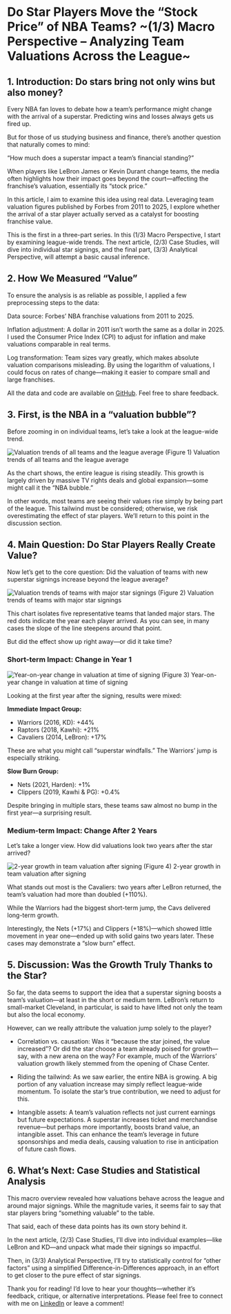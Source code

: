 # Do Star Players Move the “Stock Price” of NBA Teams? ~(1/3) Macro Perspective – Analyzing Team Valuations Across the League~

## 1. Introduction: Do stars bring not only wins but also money?

Every NBA fan loves to debate how a team’s performance might change with the arrival of a superstar. Predicting wins and losses always gets us fired up.

But for those of us studying business and finance, there’s another question that naturally comes to mind:

“How much does a superstar impact a team’s financial standing?”

When players like LeBron James or Kevin Durant change teams, the media often highlights how their impact goes beyond the court—affecting the franchise’s valuation, essentially its “stock price.”

In this article, I aim to examine this idea using real data. Leveraging team valuation figures published by Forbes from 2011 to 2025, I explore whether the arrival of a star player actually served as a catalyst for boosting franchise value.

This is the first in a three-part series. In this (1/3) Macro Perspective, I start by examining league-wide trends. The next article, (2/3) Case Studies, will dive into individual star signings, and the final part, (3/3) Analytical Perspective, will attempt a basic causal inference.

## 2. How We Measured “Value”

To ensure the analysis is as reliable as possible, I applied a few preprocessing steps to the data:

Data source: Forbes’ NBA franchise valuations from 2011 to 2025.

Inflation adjustment: A dollar in 2011 isn’t worth the same as a dollar in 2025. I used the Consumer Price Index (CPI) to adjust for inflation and make valuations comparable in real terms.

Log transformation: Team sizes vary greatly, which makes absolute valuation comparisons misleading. By using the logarithm of valuations, I could focus on rates of change—making it easier to compare small and large franchises.

All the data and code are available on [GitHub](https://github.com/shokubohcm/personal_blog/tree/main/nba_teamValuation). Feel free to share feedback.

## 3. First, is the NBA in a “valuation bubble”?

Before zooming in on individual teams, let’s take a look at the league-wide trend.

![Valuation trends of all teams and the league average](../image/1_Macro/1_nba_log_valuation_with_league_avg.png)
(Figure 1) Valuation trends of all teams and the league average

As the chart shows, the entire league is rising steadily. This growth is largely driven by massive TV rights deals and global expansion—some might call it the “NBA bubble.”

In other words, most teams are seeing their values rise simply by being part of the league. This tailwind must be considered; otherwise, we risk overestimating the effect of star players. We’ll return to this point in the discussion section.

## 4. Main Question: Do Star Players Really Create Value?

Now let’s get to the core question: Did the valuation of teams with new superstar signings increase beyond the league average?

![Valuation trends of teams with major star signings](../image/1_Macro/1_nba_log_valuation_star_teams_highlighted.png)
(Figure 2) Valuation trends of teams with major star signings

This chart isolates five representative teams that landed major stars. The red dots indicate the year each player arrived. As you can see, in many cases the slope of the line steepens around that point.

But did the effect show up right away—or did it take time?

### Short-term Impact: Change in Year 1

![Year-on-year change in valuation at time of signing](../image/1_Macro/1_nba_valuation_change_star_year.png)
(Figure 3) Year-on-year change in valuation at time of signing

Looking at the first year after the signing, results were mixed:

**Immediate Impact Group:**

- Warriors (2016, KD): +44%
- Raptors (2018, Kawhi): +21%
- Cavaliers (2014, LeBron): +17%

These are what you might call “superstar windfalls.” The Warriors’ jump is especially striking.

**Slow Burn Group:**

- Nets (2021, Harden): +1%
- Clippers (2019, Kawhi & PG): +0.4%

Despite bringing in multiple stars, these teams saw almost no bump in the first year—a surprising result.

### Medium-term Impact: Change After 2 Years

Let’s take a longer view. How did valuations look two years after the star arrived?

![2-year growth in team valuation after signing](../image/1_Macro/1_nba_valuation_change_star_2y_later.png)
(Figure 4) 2-year growth in team valuation after signing

What stands out most is the Cavaliers: two years after LeBron returned, the team’s valuation had more than doubled (+110%).

While the Warriors had the biggest short-term jump, the Cavs delivered long-term growth.

Interestingly, the Nets (+17%) and Clippers (+18%)—which showed little movement in year one—ended up with solid gains two years later. These cases may demonstrate a “slow burn” effect.

## 5. Discussion: Was the Growth Truly Thanks to the Star?
So far, the data seems to support the idea that a superstar signing boosts a team’s valuation—at least in the short or medium term. LeBron’s return to small-market Cleveland, in particular, is said to have lifted not only the team but also the local economy.

However, can we really attribute the valuation jump solely to the player?

- Correlation vs. causation: Was it “because the star joined, the value increased”? Or did the star choose a team already poised for growth—say, with a new arena on the way? For example, much of the Warriors’ valuation growth likely stemmed from the opening of Chase Center.

- Riding the tailwind: As we saw earlier, the entire NBA is growing. A big portion of any valuation increase may simply reflect league-wide momentum. To isolate the star’s true contribution, we need to adjust for this.

- Intangible assets: A team’s valuation reflects not just current earnings but future expectations. A superstar increases ticket and merchandise revenue—but perhaps more importantly, boosts brand value, an intangible asset. This can enhance the team’s leverage in future sponsorships and media deals, causing valuation to rise in anticipation of future cash flows.

## 6. What’s Next: Case Studies and Statistical Analysis

This macro overview revealed how valuations behave across the league and around major signings. While the magnitude varies, it seems fair to say that star players bring “something valuable” to the table.

That said, each of these data points has its own story behind it.

In the next article, (2/3) Case Studies, I’ll dive into individual examples—like LeBron and KD—and unpack what made their signings so impactful.

Then, in (3/3) Analytical Perspective, I’ll try to statistically control for “other factors” using a simplified Difference-in-Differences approach, in an effort to get closer to the pure effect of star signings.

Thank you for reading!
I’d love to hear your thoughts—whether it’s feedback, critique, or alternative interpretations. Please feel free to connect with me on [LinkedIn](https://www.linkedin.com/in/shokubohcm/) or leave a comment!
